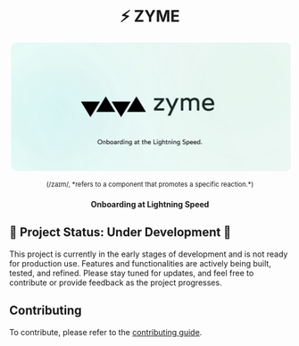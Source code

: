 <h1 align="center">⚡️ ZYME</h1>

<div align="center">
  <img src="/public/hero-light.svg" alt="Hero Light" />
</div>

<p align="center">
  <sup>(/zaɪm/, *refers to a component that promotes a specific reaction.*)</sup>
</p>

<div align="center"><strong>Onboarding at Lightning Speed</strong></div>

## 🚧 Project Status: Under Development 🚧

This project is currently in the early stages of development and is not ready for production use. Features and functionalities are actively being built, tested, and refined. Please stay tuned for updates, and feel free to contribute or provide feedback as the project progresses.

## Contributing

To contribute, please refer to the [contributing guide](./CONTRIBUTING.md).